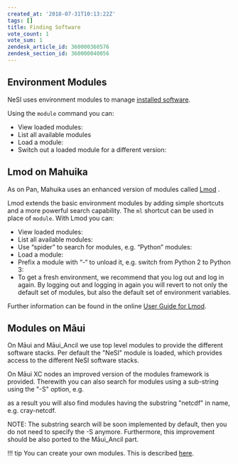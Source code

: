 ```yaml
---
created_at: '2018-07-31T10:13:22Z'
tags: []
title: Finding Software
vote_count: 1
vote_sum: 1
zendesk_article_id: 360000360576
zendesk_section_id: 360000040056
---
```


## Environment Modules

NeSI uses environment modules to manage [installed
software](https://support.nesi.org.nz/hc/articles/360000170355).

Using the `module` command you can:

- View loaded modules:
- List all available modules
- Load a module:
- Switch out a loaded module for a different version:

## Lmod on Mahuika

As on Pan, Mahuika uses an enhanced version of modules called
[Lmod](https://lmod.readthedocs.io/en/latest/010_user.html) .

Lmod extends the basic environment modules by adding simple shortcuts
and a more powerful search capability. The `ml` shortcut can be used in
place of `module`. With Lmod you can:

- View loaded modules:
- List all available modules:
- Use “spider” to search for modules, e.g. “Python” modules:
- Load a module:
- Prefix a module with “-“ to unload it, e.g. switch from Python 2 to
  Python 3:
- To get a fresh environment, we recommend that you log out and log in
    again. By logging out and logging in again you will revert to not
    only the default set of modules, but also the default set of
    environment variables.

Further information can be found in the online [User Guide for
Lmod](https://lmod.readthedocs.io/en/latest/010_user.html).

## Modules on Māui

On Māui and Māui\_Ancil we use top level modules to provide the
different software stacks. Per default the "NeSI" module is loaded,
which provides access to the different NeSI software stacks.

On Māui XC nodes an improved version of the modules framework is
provided. Therewith you can also search for modules using a sub-string
using the "-S" option, e.g.

as a result you will also find modules having the substring "netcdf" in
name, e.g. cray-netcdf.

NOTE: The substring search will be soon implemented by default, then you
do not need to specify the -S anymore. Furthermore, this improvement
should be also ported to the Māui\_Ancil part.

!!! tip
    You can create your own modules. This is described
    [here](../../Scientific_Computing/HPC_Software_Environment/Installing_Third_Party_applications.md).